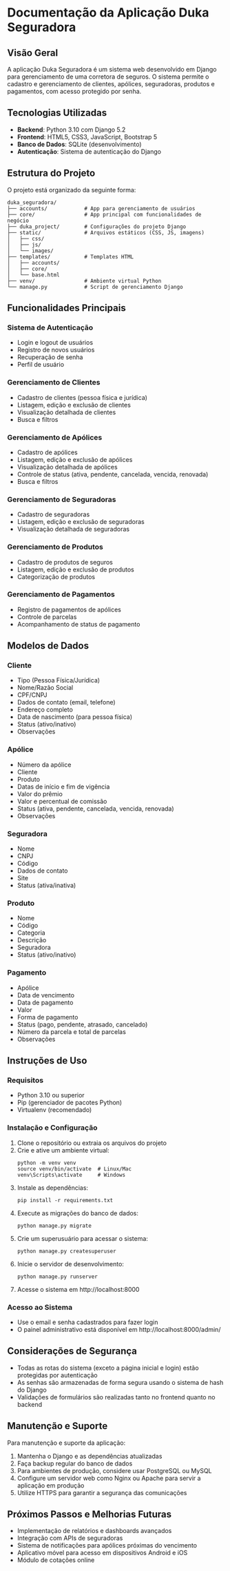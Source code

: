 # Documentação da Aplicação Duka Seguradora

## Visão Geral

A aplicação Duka Seguradora é um sistema web desenvolvido em Django para gerenciamento de uma corretora de seguros. O sistema permite o cadastro e gerenciamento de clientes, apólices, seguradoras, produtos e pagamentos, com acesso protegido por senha.

## Tecnologias Utilizadas

- **Backend**: Python 3.10 com Django 5.2
- **Frontend**: HTML5, CSS3, JavaScript, Bootstrap 5
- **Banco de Dados**: SQLite (desenvolvimento)
- **Autenticação**: Sistema de autenticação do Django

## Estrutura do Projeto

O projeto está organizado da seguinte forma:

```
duka_seguradora/
├── accounts/            # App para gerenciamento de usuários
├── core/                # App principal com funcionalidades de negócio
├── duka_project/        # Configurações do projeto Django
├── static/              # Arquivos estáticos (CSS, JS, imagens)
│   ├── css/
│   ├── js/
│   └── images/
├── templates/           # Templates HTML
│   ├── accounts/
│   ├── core/
│   └── base.html
├── venv/                # Ambiente virtual Python
└── manage.py            # Script de gerenciamento Django
```

## Funcionalidades Principais

### Sistema de Autenticação
- Login e logout de usuários
- Registro de novos usuários
- Recuperação de senha
- Perfil de usuário

### Gerenciamento de Clientes
- Cadastro de clientes (pessoa física e jurídica)
- Listagem, edição e exclusão de clientes
- Visualização detalhada de clientes
- Busca e filtros

### Gerenciamento de Apólices
- Cadastro de apólices
- Listagem, edição e exclusão de apólices
- Visualização detalhada de apólices
- Controle de status (ativa, pendente, cancelada, vencida, renovada)
- Busca e filtros

### Gerenciamento de Seguradoras
- Cadastro de seguradoras
- Listagem, edição e exclusão de seguradoras
- Visualização detalhada de seguradoras

### Gerenciamento de Produtos
- Cadastro de produtos de seguros
- Listagem, edição e exclusão de produtos
- Categorização de produtos

### Gerenciamento de Pagamentos
- Registro de pagamentos de apólices
- Controle de parcelas
- Acompanhamento de status de pagamento

## Modelos de Dados

### Cliente
- Tipo (Pessoa Física/Jurídica)
- Nome/Razão Social
- CPF/CNPJ
- Dados de contato (email, telefone)
- Endereço completo
- Data de nascimento (para pessoa física)
- Status (ativo/inativo)
- Observações

### Apólice
- Número da apólice
- Cliente
- Produto
- Datas de início e fim de vigência
- Valor do prêmio
- Valor e percentual de comissão
- Status (ativa, pendente, cancelada, vencida, renovada)
- Observações

### Seguradora
- Nome
- CNPJ
- Código
- Dados de contato
- Site
- Status (ativa/inativa)

### Produto
- Nome
- Código
- Categoria
- Descrição
- Seguradora
- Status (ativo/inativo)

### Pagamento
- Apólice
- Data de vencimento
- Data de pagamento
- Valor
- Forma de pagamento
- Status (pago, pendente, atrasado, cancelado)
- Número da parcela e total de parcelas
- Observações

## Instruções de Uso

### Requisitos
- Python 3.10 ou superior
- Pip (gerenciador de pacotes Python)
- Virtualenv (recomendado)

### Instalação e Configuração

1. Clone o repositório ou extraia os arquivos do projeto
2. Crie e ative um ambiente virtual:
   ```
   python -m venv venv
   source venv/bin/activate  # Linux/Mac
   venv\Scripts\activate     # Windows
   ```
3. Instale as dependências:
   ```
   pip install -r requirements.txt
   ```
4. Execute as migrações do banco de dados:
   ```
   python manage.py migrate
   ```
5. Crie um superusuário para acessar o sistema:
   ```
   python manage.py createsuperuser
   ```
6. Inicie o servidor de desenvolvimento:
   ```
   python manage.py runserver
   ```
7. Acesse o sistema em http://localhost:8000

### Acesso ao Sistema

- Use o email e senha cadastrados para fazer login
- O painel administrativo está disponível em http://localhost:8000/admin/

## Considerações de Segurança

- Todas as rotas do sistema (exceto a página inicial e login) estão protegidas por autenticação
- As senhas são armazenadas de forma segura usando o sistema de hash do Django
- Validações de formulários são realizadas tanto no frontend quanto no backend

## Manutenção e Suporte

Para manutenção e suporte da aplicação:

1. Mantenha o Django e as dependências atualizadas
2. Faça backup regular do banco de dados
3. Para ambientes de produção, considere usar PostgreSQL ou MySQL
4. Configure um servidor web como Nginx ou Apache para servir a aplicação em produção
5. Utilize HTTPS para garantir a segurança das comunicações

## Próximos Passos e Melhorias Futuras

- Implementação de relatórios e dashboards avançados
- Integração com APIs de seguradoras
- Sistema de notificações para apólices próximas do vencimento
- Aplicativo móvel para acesso em dispositivos Android e iOS
- Módulo de cotações online

